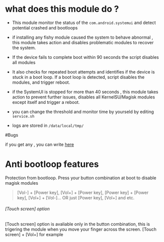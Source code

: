 # what does this module do ?
- This module monitor the status of the `com.android.systemui` and detect potential crashed and bootloops
- if installing any fishy module caused the system to behave abnormal , this module takes action and disables problematic modules to recover the system.
- If the device fails to complete boot within  90 seconds  the script disables all modules
- It also checks for repeated boot attempts and identifies if the device is stuck in a boot loop. If a boot loop is detected, script disables the modules, and trigger reboot.
- if the SystemUI is stopped for more than 40 seconds  , this module takes action to prevent further issues,  disables all KernelSU/Magisk modules except itself and trigger a reboot.
- you can change the threshold and monitor time by yourseld by editing `service.sh`
  
- logs are stored in `/data/local/tmp/`

  
#Bugs

if you get any , you can write [here](https://t.me/scr1ptcraftchat)








# Anti bootloop features
Protection from bootloop. Press your button combination at boot to disable magisk modules
> [Vol-] + [Power key], [Vol+] + [Power key], [Power key] + [Power key], [Vol+] + [Vol-]... OR just [Power key], [Vol+] and etc.
###### [Touch screen] option
[Touch screen] option is avaliable only in the button combination, this is trigering the module when you move your finger across the screen. [Touch screen] + [Vol+] for example

